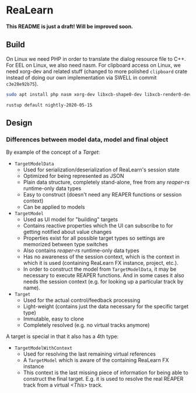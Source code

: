 # ReaLearn

__This README is just a draft! Will be improved soon.__

## Build

On Linux we need PHP in order to translate the dialog resource file to C++. For EEL on Linux, we also need nasm. For
clipboard access on Linux, we need xorg-dev and related stuff (changed to more polished `clipboard` crate instead of 
doing our own implementation via SWELL in commit `c3e28e92b75`).

```sh
sudo apt install php nasm xorg-dev libxcb-shape0-dev libxcb-render0-dev libxcb-xfixes0-dev -y
```

`rustup default nightly-2020-05-15`

## Design

### Differences between model data, model and final object

By example of the concept of a _Target_:

- `TargetModelData`
    - Used for serialization/deserialization of ReaLearn's session state
    - Optimized for being represented as JSON
    - Plain data structure, completely stand-alone, free from any *reaper-rs* runtime-only data types
    - Easy to construct (doesn't need any REAPER functions or session context)
    - Can be applied to models
- `TargetModel`
    - Used as UI model for "building" targets
    - Contains reactive properties which the UI can subscribe to for getting notified about value changes
    - Properties exist for all possible target types so settings are memorized between type switches
    - Also contains *reaper-rs* runtime-only data types
    - Has no awareness of the session context, which is the context in which it is used 
      (containing ReaLearn FX instance, project, etc.).
    - In order to construct the model from `TargetModelData`, it may be necessary to execute REAPER functions.
      And in some cases it also needs the session context (e.g. for looking up a particular track by name). 
- `Target`
    - Used for the actual control/feedback processing
    - Light-weight (contains just the data necessary for the specific target type)
    - Immutable, easy to clone
    - Completely resolved (e.g. no virtual tracks anymore)
    
A target is special in that it also has a 4th type:

- `TargetModelWithContext`
    - Used for resolving the last remaining virtual references
    - A `TargetModel` which is aware of the containing ReaLearn FX instance
    - This context is the last missing piece of information for being able to construct the final target.
      E.g. it is used to resolve the real REAPER track from a virtual _&lt;This&gt;_ track.